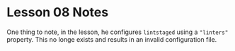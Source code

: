 # Lesson 08 Notes

One thing to note, in the lesson, he configures `lintstaged` using a `"linters"` property. This no longe exists and results in an invalid configuration file.
